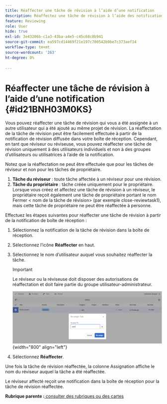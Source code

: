 ```yaml
---
title: Réaffecter une tâche de révision à l’aide d’une notification
description: Réaffectez une tâche de révision à l’aide des notifications dans AEM Guides. Savoir comment réaffecter une tâche de réviseur à partir de la notification de boîte de réception.
feature: Reviewing
role: User
hide: true
exl-id: 3e43206b-c1a3-43ba-a4e5-c45c68c8b941
source-git-commit: ea597cd14469f21e197c700542b9be7c373aef14
workflow-type: tm+mt
source-wordcount: '263'
ht-degree: 0%

---
```


# Réaffecter une tâche de révision à l’aide d’une notification {#id21BNH03M0KS}

Vous pouvez réaffecter une tâche de révision qui vous a été assignée à un autre utilisateur qui a été ajouté au même projet de révision. La réaffectation de la tâche de révision peut être facilement effectuée à partir de la notification de révision diffusée dans votre boîte de réception. Cependant, en tant que réviseur ou réviseuse, vous pouvez réaffecter une tâche de révision uniquement à des utilisateurs individuels et non à des groupes d’utilisateurs ou utilisatrices à l’aide de la notification.

Notez que la réaffectation ne peut être effectuée que pour les tâches de réviseur et non pour les tâches de propriétaire.

1. **Tâche du réviseur** : toute tâche affectée à un réviseur pour une révision.
1. **Tâche du propriétaire** : tâche créée uniquement pour le propriétaire. Lorsque vous créez et affectez une tâche de révision à un réviseur, le propriétaire reçoit également une tâche de propriétaire portant le nom Fermer &lt; nom de la tâche de révision\> \(par exemple close-reviewtask1\), mais cette tâche de propriétaire ne peut être réaffectée à personne.

Effectuez les étapes suivantes pour réaffecter une tâche de révision à partir de la notification de boîte de réception :

1. Sélectionnez la notification de la tâche de révision dans la boîte de réception.
1. Sélectionnez l’icône **Réaffecter** en haut.
1. Sélectionnez le nom d’utilisateur auquel vous souhaitez réaffecter la tâche.

   >[!IMPORTANT]
   >
   > Le réviseur ou la réviseuse doit disposer des autorisations de réaffectation et doit faire partie du groupe utilisateur-administrateur.

   ![](images/reassign-user-inbox.png){width="800" align="left"}

1. Sélectionnez **Réaffecter**.

Une fois la tâche de révision réaffectée, la colonne Assignation affiche le nom du réviseur auquel la tâche a été réaffectée.

Le réviseur affecté reçoit une notification dans la boîte de réception pour la tâche de révision réaffectée.

**Rubrique parente :**[ consulter des rubriques ou des cartes](review.md)
